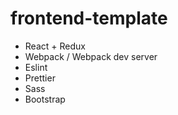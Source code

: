 # frontend-template

* React + Redux
* Webpack / Webpack dev server
* Eslint
* Prettier
* Sass
* Bootstrap
